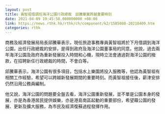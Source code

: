 ```yaml
---
layout: post
title: 黃智祖借調任海洋公園行政總裁　邱騰華冀跨越重要時刻
date: 2021-04-09 19:45:50.000000000 +08:00
link: https://news.rthk.hk/rthk/ch/component/k2/1585008-20210409.htm
categories: rthk
---
```


商務及經濟發展局局長邱騰華表示，現任旅遊事務專員黃智祖將於下月借調到海洋公園，出任行政總裁的安排，是得到政府及海洋公園董事局的同意。他說，過去兩年海洋公園及政府為重新發展投入時間和心機，現時立法會通過對海洋公園的撥款，在招聘新任行政總裁的時間，不會白等。

邱騰華表示，海洋公園有很多項目，包括水上樂園將投入服務等，他認為黃智祖有相關工作經驗，希望可以跨越新發展期間的重要時刻。而黃智祖接任後，薪津安排仍然沿用公務員編制。

他又說，海洋公園的問題要全盤去看，海洋公園重新發展，並不單是公園本身的發展，亦是為香港居民提供娛樂，亦是港島南區起動的重要部份，希望藉公園的發展、更新及擴大服務，為市民及經濟復蘇過程發揮作用。
